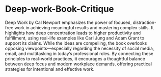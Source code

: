 # Deep-work-Book-Critique


Deep Work by Cal Newport emphasizes the power of focused, distraction-free work in achieving meaningful results and mastering complex skills. It highlights how deep concentration leads to higher productivity and fulfillment, using real-life examples like Carl Jung and Adam Grant to support its claims. While the ideas are compelling, the book overlooks opposing viewpoints—especially regarding the necessity of social media, email, and multitasking in today’s professional roles. By connecting these principles to real-world practices, it encourages a thoughtful balance between deep focus and modern workplace demands, offering practical strategies for intentional and effective work.
